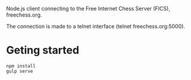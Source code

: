 Node.js client connecting to the Free Internet Chess Server (FICS), freechess.org.

The connection is made to a telnet interface (telnet freechess.org:5000).

# Geting started
    npm install
    gulp serve